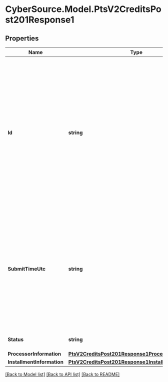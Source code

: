 # CyberSource.Model.PtsV2CreditsPost201Response1
## Properties

Name | Type | Description | Notes
------------ | ------------- | ------------- | -------------
**Id** | **string** | An unique identification number generated by Cybersource to identify the submitted request. Returned by all services. It is also appended to the endpoint of the resource. On incremental authorizations, this value with be the same as the identification number returned in the original authorization response.  | [optional] 
**SubmitTimeUtc** | **string** | Time of request in UTC. Format: &#x60;YYYY-MM-DDThh:mm:ssZ&#x60; **Example** &#x60;2016-08-11T22:47:57Z&#x60; equals August 11, 2016, at 22:47:57 (10:47:57 p.m.). The &#x60;T&#x60; separates the date and the time. The &#x60;Z&#x60; indicates UTC.  Returned by Cybersource for all services.  | [optional] 
**Status** | **string** | The status of the submitted transaction. | [optional] 
**ProcessorInformation** | [**PtsV2CreditsPost201Response1ProcessorInformation**](PtsV2CreditsPost201Response1ProcessorInformation.md) |  | [optional] 
**InstallmentInformation** | [**PtsV2CreditsPost201Response1InstallmentInformation**](PtsV2CreditsPost201Response1InstallmentInformation.md) |  | [optional] 

[[Back to Model list]](../README.md#documentation-for-models) [[Back to API list]](../README.md#documentation-for-api-endpoints) [[Back to README]](../README.md)

